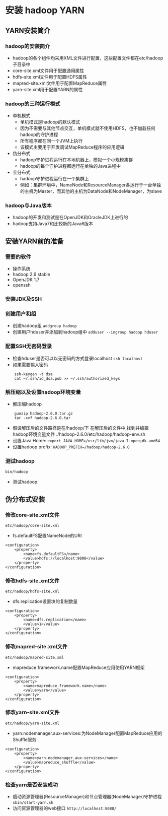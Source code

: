 # 安装 hadoop YARN
## YARN安装简介
### hadoop的安装简介
- hadoop的各个组件均采用XML文件进行配置，这些配置文件都在etc/hadoop子目录中
- core-site.xml文件用于配置通用属性
- hdfs-site.xml文件用于配置HDFS属性
- mapred-site.xml文件用于配置MapReduce属性
- yarn-site.xml用于配置YARN的属性

### hadoop的三种运行模式
- 单机模式
    + 单机模式是hadoop的默认模式
    + 因为不需要与其他节点交互，单机模式就不使用HDFS，也不加载任何hadoop的守护进程
    + 所有程序都在同一个JVM上执行
    + 该模式主要用于开发调试MapReduce程序的应用逻辑
- 伪分布式
    + hadoop守护进程运行在本地机器上，模拟一个小规模集群
    + hadoop的每个守护进程都运行在单独的Java进程中
- 全分布式
    + hadoop守护进程运行在一个集群上
    + 例如：集群环境中，NameNode和ResourceManager各运行于一台单独的主机为Master，而其他的主机为DataNode和NodeManager，为slave

### hadoop与Java版本
- hadoop的开发和测试是在OpenJDK和OracleJDK上进行的
- hadoop支持Java7和比较新的Java6版本

## 安装YARN前的准备
### 需要的软件
- 操作系统
- hadoop 2.6 stable
- OpenJDK 1.7
- openssh

### 安装JDK及SSH
### 创建用户和组
- 创建hadoop组 `addgroup hadoop`
- 创建用户hduser并添加到hadoop组中 `adduser --ingroup hadoop hduser`
### 配置SSH无密码登录
- 检查hduser是否可以以无密码的方式登录localhost `ssh localhost`
- 如果需要输入密码
```
    ssh-keygen -t dsa
    cat ~/.ssh/id_dsa.pub >> ~/.ssh/authorized_keys
```

### 解压缩以及设置hadoop环境变量
- 解压缩hadoop
```
    gunzip hadoop-2.6.0.tar.gz
    tar -xvf hadoop-2.6.0.tar
```
- 假设解压后的文件路径是在/hadoop/下 在解压后的文件中,找到并编辑hadoop环境变量文件 ./hadoop-2.6.0/etc/hadoop/hadoop-env.sh
- 设置Java Home: `export JAVA_HOME=/usr/lib/jvm/java-7-openjdk-amd64`
- 设置hadoop prefix: `HADOOP_PREFIX=/hadoop/hadoop-2.6.0`

### 测试hadoop
`bin/hadoop`
- 测试hadoop:
## 伪分布式安装 
### 修改core-site.xml文件
`etc/hadoop/core-site.xml`

- fs.defaultFS配置NameNode的URI
```
<configuration>
    <property>
        <name>fs.defaultFS</name>
        <value>hdfs://localhost:9000</value>
    </property>
</configuration>
```

### 修改hdfs-site.xml文件
`etc/hadoop/hdfs-site.xml`

- dfs.replication设置块的复制数量
```
<configuration>
    <property>
        <name>dfs.replication</name>
        <value>1</value>
    </property>
</configuration>
```

### 修改mapred-site.xml文件
`etc/hadoop/mapred-site.xml`

- mapreduce.framework.name配置MapReduce应用使用YARN框架
```
<configuration>
    <property>
        <name>mapreduce.framework.name</name>
        <value>yarn</value>
    </property>
</configuration>
```

### 修改yarn-site.xml文件
`etc/hadoop/yarn-site.xml`

- yarn.nodemanager.aux-services:为NodeManager配置MapReduce应用的Shuffle服务
```
<configuration>
    <property>
        <name>yarn.nodemanager.aux-services</name>
        <value>mapreduce_shuffle</value>
    </property>
</configuration>
```

### 检查yarn是否安装成功
- 启动资源管理器(ResourceManager)和节点管理器(NodeManager)守护进程
`sbin/start-yarn.sh`
- 访问资源管理器的web接口
`http://localhost:8088/`

